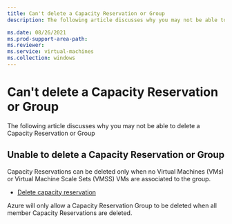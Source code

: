 ```yaml
---
title: Can't delete a Capacity Reservation or Group
description: The following article discusses why you may not be able to delete a Capacity Reservation or Group

ms.date: 08/26/2021
ms.prod-support-area-path: 
ms.reviewer: 
ms.service: virtual-machines
ms.collection: windows
---
```


# Can't delete a Capacity Reservation or Group

The following article discusses why you may not be able to delete a Capacity Reservation or Group

## Unable to delete a Capacity Reservation or Group

Capacity Reservations can be deleted only when no Virtual Machines (VMs) or Virtual Machine Scale Sets (VMSS) VMs are associated to the group.

- [Delete capacity reservation](/azure/virtual-machines/capacity-reservation-modify)

Azure will only allow a Capacity Reservation Group to be deleted when all member Capacity Reservations are deleted.
